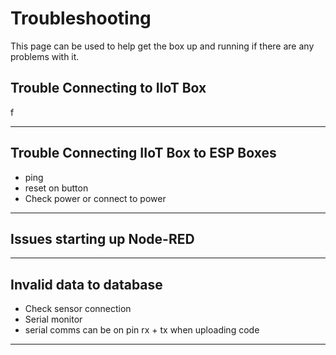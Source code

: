 
# Troubleshooting

This page can be used to help get the box up and running if there are any problems with it.

## Trouble Connecting to IIoT Box

f

___

## Trouble Connecting IIoT Box to ESP Boxes

- ping
- reset on button
- Check power or connect to power

___

## Issues starting up Node-RED

___

## Invalid data to database

- Check sensor connection
- Serial monitor
- serial comms can be on pin rx + tx when uploading code

___
